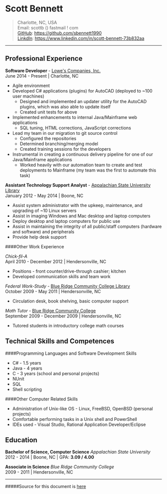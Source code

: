 Scott Bennett
=============
> Charlotte, NC, USA  
> Email: scottb () fastmail ! com  
> [GitHub][]: https://github.com/sbennett1990  
> [LinkdIn][]: https://www.linkedin.com/in/scott-bennett-73b832aa  

________________________

Professional Experience
-----------------------

**Software Developer** - [Lowe's Companies, Inc.][lowes]  
June 2014 - Present | Charlotte, NC  

- Agile environment
- Developed C# applications (plugins) for AutoCAD (deployed to ~100 user machines)
    - Designed and implemented an updater utility for the AutoCAD plugins, which was also
      able to update itself
    - Created unit tests for above
- Implemented enhancements to internal Java/Mainframe web applications
    - SQL tuning, HTML corrections, JavaScript corrections
- Lead my team in our migration to git source control
    - Configured the repositories
    - Determined branching/merging model
    - Created training sessions for the developers
- Instrumental in creating a continuous delivery pipeline for one of our Java/Mainframe
  applications
    - Worked heavily with our automation team to create and test deployments to Mainframe
      (my team was the first to automate this task)

**Assistant Technology Support Analyst** - [Appalachian State University Library][applib]  
January 2012 - May 2014 | Boone, NC  

- Assist system administrator with the upkeep, maintenance, and upgrading of ~10 Linux servers
- Assist in imaging Windows and Mac desktop and laptop computers
- Deploy desktop and laptop computers for public use
- Assist in maintaining the integrity of all public/staff computers (hardware and software) 
  and peripherals
- Provide help desk support

####Other Work Experience

*Chick-fil-A*  
April 2010 - December 2012 | Hendersonville, NC  

- Positions - front counter/drive-through cashier; kitchen
- Developed communication skills and team work

*Federal Work-Study* - [Blue Ridge Community College Library][brcclib]  
October 2009 - May 2011 | Hendersonville, NC  

- Circulation desk, book shelving, basic computer support

*Math Tutor* - [Blue Ridge Community College][brcc]  
September 2009 - December 2009 | Hendersonville, NC  

- Tutored students in introductory college math courses

Technical Skills and Competences
--------------------------------

####Programming Languages and Software Development Skills  
- C# - 1.5 years
- Java - 4 years
- C - 3 years (school and personal projects)
- NUnit
- SQL
- Shell scripting

####Other Computer Related Skills  
- Administration of Unix-like OS - Linux, FreeBSD, OpenBSD (personal projects)
- Comfortable performing tasks in a Unix shell and PowerShell
- IDEs used - Visual Studio, Rational Application Developer/Eclipse

Education
---------
**Bachelor of Science, Computer Science** _Appalachian State University_  
2012 - 2014 | Boone, NC | GPA: **3.09 / 4.00**  

**Associate in Science** _Blue Ridge Community College_  
2009 - 2011 | Hendersonville, NC  

________________________

#####Source for this document is [here][resume]


[GitHub]:  https://github.com/sbennett1990/
[LinkdIn]: https://www.linkedin.com/in/scott-bennett-73b832aa/
[lowes]:   http://www.lowes.com/
[applib]:  http://library.appstate.edu/
[brcc]:    http://www.blueridge.edu/
[brcclib]: http://www.blueridge.edu/campus-life/library
[resume]:  https://github.com/sbennett1990/Resume
